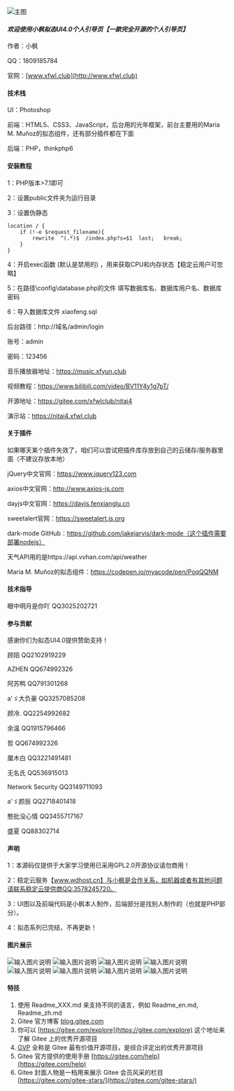 ![主图](https://images.gitee.com/uploads/images/2022/0620/142727_a74322db_8353399.png "Mimic UI4.0主图.png")
####  _欢迎使用小枫拟态UI4.0个人引导页【一款完全开源的个人引导页】_ 

作者：小枫

QQ：1809185784

官网：[www.xfwl.club](http://www.xfwl.club)

#### 技术栈
UI：Photoshop

前端：HTML5、CSS3、JavaScript，后台用的光年框架，前台主要用的Maria M. Muñoz的拟态组件，还有部分插件都在下面

后端：PHP，thinkphp6

#### 安装教程

1：PHP版本>7.1即可

2：设置public文件夹为运行目录

3：设置伪静态
```
location / {
	if (!-e $request_filename){
		rewrite  ^(.*)$  /index.php?s=$1  last;   break;
	}
}
```
4：开启exec函数 (默认是禁用的) ，用来获取CPU和内存状态【稳定云用户可忽略】

5：在路径\config\database.php的文件 填写数据库名、数据库用户名、数据库密码

6：导入数据库文件 xiaofeng.sql

后台路径：http://域名/admin/login

账号：admin

密码：123456

音乐播放器地址：https://music.xfyun.club


视频教程：https://www.bilibili.com/video/BV11Y4y1g7pT/

开源地址：https://gitee.com/xfwlclub/nitai4

演示站：https://nitai4.xfwl.club

#### 关于插件

如果哪天某个插件失效了，咱们可以尝试把插件库存放到自己的云储存/服务器里面（不建议存放本地）

jQuery中文官网：https://www.jquery123.com

axios中文官网：http://www.axios-js.com

dayjs中文官网：https://dayjs.fenxianglu.cn

sweetalert官网：https://sweetalert.js.org

dark-mode GitHub：https://github.com/jakejarvis/dark-mode（这个插件需要部署nodejs）

天气API用的是https://api.vvhan.com/api/weather

Maria M. Muñoz的拟态组件：https://codepen.io/myacode/pen/PoqQQNM

#### 技术指导

眼中明月是你吖           QQ3025202721

#### 参与贡献

感谢你们为拟态UI4.0提供赞助支持！

顾陌	   		QQ2102919229

AZHEN        		QQ674992326

阿苏鸭         		QQ791301268

a'ゞ大负豪   		QQ3257085208

顾冷.	   		QQ2254992682

余温	   		QQ1915796466

哲	  		QQ674992326

厘木白	   		QQ3221491481

无名氏		        QQ536915013

Network Security        QQ3149711093

a'ゞ颜辰			QQ2718401418

憨批没心情		QQ3455717167

盛夏			QQ88302714

#### 声明 

1：本源码仅提供于大家学习使用已采用GPL2.0开源协议请勿商用！

2：稳定云服务【www.wdhost.cn】与小枫是合作关系，如机器或者有其他问题请联系稳定云提供商QQ:3578245720。

3：UI图以及前端代码是小枫本人制作，后端部分是找别人制作的（也就是PHP部分）。

4：拟态系列已完结，不再更新！


#### 图片展示
![输入图片说明](https://images.gitee.com/uploads/images/2022/0620/143342_90e910cc_8353399.jpeg "拟态4首页展示1.jpg")
![输入图片说明](https://images.gitee.com/uploads/images/2022/0620/143359_1878a8cc_8353399.jpeg "拟态4首页展示2.jpg")
![输入图片说明](https://images.gitee.com/uploads/images/2022/0620/143412_bf3ec65a_8353399.jpeg "拟态4首页展示3.jpg")
![输入图片说明](https://images.gitee.com/uploads/images/2022/0620/143432_a4eeea03_8353399.jpeg "拟态4首页展示4.jpg")
![输入图片说明](https://images.gitee.com/uploads/images/2022/0620/143443_4817c473_8353399.jpeg "拟态4友链展示.jpg")
![输入图片说明](https://images.gitee.com/uploads/images/2022/0620/143505_d28ed612_8353399.jpeg "登陆.jpg")
![输入图片说明](https://images.gitee.com/uploads/images/2022/0620/143259_fb90ccc1_8353399.jpeg "拟态4后台展示1.jpg")
![输入图片说明](https://images.gitee.com/uploads/images/2022/0620/143456_fb8ddfa3_8353399.jpeg "拟态4后台展示2.jpg")

#### 特技

1.  使用 Readme\_XXX.md 来支持不同的语言，例如 Readme\_en.md, Readme\_zh.md
2.  Gitee 官方博客 [blog.gitee.com](https://blog.gitee.com)
3.  你可以 [https://gitee.com/explore](https://gitee.com/explore) 这个地址来了解 Gitee 上的优秀开源项目
4.  [GVP](https://gitee.com/gvp) 全称是 Gitee 最有价值开源项目，是综合评定出的优秀开源项目
5.  Gitee 官方提供的使用手册 [https://gitee.com/help](https://gitee.com/help)
6.  Gitee 封面人物是一档用来展示 Gitee 会员风采的栏目 [https://gitee.com/gitee-stars/](https://gitee.com/gitee-stars/)
